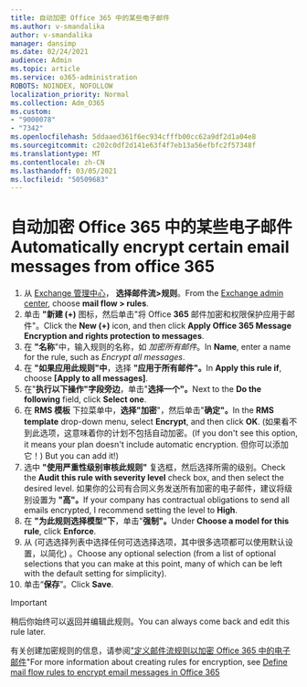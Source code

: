 ```yaml
---
title: 自动加密 Office 365 中的某些电子邮件
ms.author: v-smandalika
author: v-smandalika
manager: dansimp
ms.date: 02/24/2021
audience: Admin
ms.topic: article
ms.service: o365-administration
ROBOTS: NOINDEX, NOFOLLOW
localization_priority: Normal
ms.collection: Adm_O365
ms.custom:
- "9000078"
- "7342"
ms.openlocfilehash: 5ddaaed361f6ec934cfffb00cc62a9df2d1a04e8
ms.sourcegitcommit: c202c0df2d141e63f4f7eb13a56efbfc2f57348f
ms.translationtype: MT
ms.contentlocale: zh-CN
ms.lasthandoff: 03/05/2021
ms.locfileid: "50509683"
---
```

# <a name="automatically-encrypt-certain-email-messages-from-office-365"></a><span data-ttu-id="c5ea8-102">自动加密 Office 365 中的某些电子邮件</span><span class="sxs-lookup"><span data-stu-id="c5ea8-102">Automatically encrypt certain email messages from office 365</span></span>

1. <span data-ttu-id="c5ea8-103">从 [Exchange 管理中心](https://outlook.office365.com/ecp/)， **选择邮件流>规则**。</span><span class="sxs-lookup"><span data-stu-id="c5ea8-103">From the [Exchange admin center](https://outlook.office365.com/ecp/), choose **mail flow > rules**.</span></span> 
2. <span data-ttu-id="c5ea8-104">单击 **"新建 (+)** 图标，然后单击"将 Office **365** 邮件加密和权限保护应用于邮件"。</span><span class="sxs-lookup"><span data-stu-id="c5ea8-104">Click the **New (+)** icon, and then click **Apply Office 365 Message Encryption and rights protection to messages**.</span></span>
3. <span data-ttu-id="c5ea8-105">在 **"名称**"中，输入规则的名称，如 *加密所有邮件*。</span><span class="sxs-lookup"><span data-stu-id="c5ea8-105">In **Name**, enter a name for the rule, such as *Encrypt all messages*.</span></span>
4. <span data-ttu-id="c5ea8-106">在 **"如果应用此规则"中**，选择 **"应用于所有邮件"。**</span><span class="sxs-lookup"><span data-stu-id="c5ea8-106">In **Apply this rule if**, choose **[Apply to all messages]**.</span></span> 
5. <span data-ttu-id="c5ea8-107">在"**执行以下操作"字段旁边**，单击"**选择一个"。**</span><span class="sxs-lookup"><span data-stu-id="c5ea8-107">Next to the **Do the following** field, click **Select one**.</span></span> 
6. <span data-ttu-id="c5ea8-108">在 **RMS 模板** 下拉菜单中，**选择"加密**"，然后单击"**确定"。**</span><span class="sxs-lookup"><span data-stu-id="c5ea8-108">In the **RMS template** drop-down menu, select **Encrypt**, and then click **OK**.</span></span> <span data-ttu-id="c5ea8-109"> (如果看不到此选项，这意味着你的计划不包括自动加密。</span><span class="sxs-lookup"><span data-stu-id="c5ea8-109">(If you don't see this option, it means your plan doesn't include automatic encryption.</span></span> <span data-ttu-id="c5ea8-110">但你可以添加它！) </span><span class="sxs-lookup"><span data-stu-id="c5ea8-110">But you can add it!)</span></span>
7. <span data-ttu-id="c5ea8-111">选中 **"使用严重性级别审核此规则"** 复选框，然后选择所需的级别。</span><span class="sxs-lookup"><span data-stu-id="c5ea8-111">Check the **Audit this rule with severity level** check box, and then select the desired level.</span></span> <span data-ttu-id="c5ea8-112">如果你的公司有合同义务发送所有加密的电子邮件，建议将级别设置为 **"高"。**</span><span class="sxs-lookup"><span data-stu-id="c5ea8-112">If your company has contractual obligations to send all emails encrypted, I recommend setting the level to **High**.</span></span>
8. <span data-ttu-id="c5ea8-113">在 **"为此规则选择模型"下**，单击"**强制"。**</span><span class="sxs-lookup"><span data-stu-id="c5ea8-113">Under **Choose a model for this rule**, click **Enforce**.</span></span> 
9. <span data-ttu-id="c5ea8-114">从 (可选选择列表中选择任何可选选择选项，其中很多选项都可以使用默认设置，以简化) 。</span><span class="sxs-lookup"><span data-stu-id="c5ea8-114">Choose any optional selection (from a list of optional selections that you can make at this point, many of which can be left with the default setting for simplicity).</span></span>
10. <span data-ttu-id="c5ea8-115">单击“**保存**”。</span><span class="sxs-lookup"><span data-stu-id="c5ea8-115">Click **Save**.</span></span>

> [!IMPORTANT]
> <span data-ttu-id="c5ea8-116">稍后你始终可以返回并编辑此规则。</span><span class="sxs-lookup"><span data-stu-id="c5ea8-116">You can always come back and edit this rule later.</span></span>

<span data-ttu-id="c5ea8-117">有关创建加密规则的信息，请参阅["定义邮件流规则以加密 Office 365 中的电子邮件](https://docs.microsoft.com/microsoft-365/compliance/define-mail-flow-rules-to-encrypt-email)"</span><span class="sxs-lookup"><span data-stu-id="c5ea8-117">For more information about creating rules for encryption, see [Define mail flow rules to encrypt email messages in Office 365](https://docs.microsoft.com/microsoft-365/compliance/define-mail-flow-rules-to-encrypt-email)</span></span>

